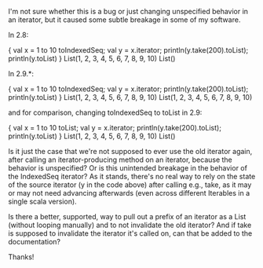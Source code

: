 I'm not sure whether this is a bug or just changing unspecified behavior in an iterator, but it caused some subtle breakage in some of my 
software.

In 2.8:

{ val x = 1 to 10 toIndexedSeq; val y = x.iterator; println(y.take(200).toList); println(y.toList) }
List(1, 2, 3, 4, 5, 6, 7, 8, 9, 10)
List()

In 2.9.*:

{ val x = 1 to 10 toIndexedSeq; val y = x.iterator; println(y.take(200).toList); println(y.toList) }
List(1, 2, 3, 4, 5, 6, 7, 8, 9, 10)
List(1, 2, 3, 4, 5, 6, 7, 8, 9, 10)

and for comparison, changing toIndexedSeq to toList in 2.9:

{ val x = 1 to 10 toList; val y = x.iterator; println(y.take(200).toList); println(y.toList) }
List(1, 2, 3, 4, 5, 6, 7, 8, 9, 10)
List()


Is it just the case that we're not supposed to ever use the old iterator again, after calling an iterator-producing method on an iterator, because the behavior is unspecified? Or is this unintended breakage in the behavior of the IndexedSeq iterator? As it stands, there's no real way to rely on the state of the source iterator (y in the code above) after calling e.g., take, as it may or may not need advancing afterwards (even across different Iterables in a single scala version). 

Is there a better, supported, way to pull out a prefix of an iterator as a List (without looping manually) and to not invalidate the old iterator? And if take is supposed to invalidate the iterator it's called on, can that be added to the documentation?

Thanks!

